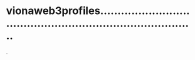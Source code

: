 # vionaweb3profiles.................................................................................
.
